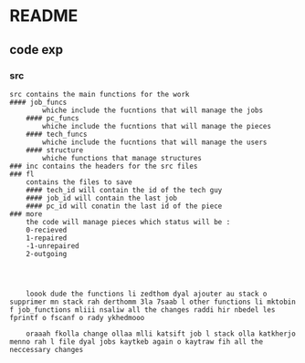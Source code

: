 # README
## code exp

### src
	src contains the main functions for the work
	#### job_funcs
	        whiche include the fucntions that will manage the jobs
	    #### pc_funcs
	        whiche include the fucntions that will manage the pieces
	    #### tech_funcs
	        whiche include the fucntions that will manage the users
	    #### structure
	        whiche functions that manage structures
	### inc contains the headers for the src files
	### fl
	    contains the files to save
	    #### tech_id will contain the id of the tech guy
	    #### job_id will contain the last job
	    #### pc_id will conatin the last id of the piece
	### more
	    the code will manage pieces which status will be :
	    0-recieved
        1-repaired
	    -1-unrepaired
	    2-outgoing
        
        
        
        
        loook dude the functions li zedthom dyal ajouter au stack o supprimer mn stack rah derthomm 3la 7saab l other functions li mktobin f job_functions mliii nsaliw all the changes raddi hir nbedel les fprintf o fscanf o rady ykhedmooo
        
        oraaah fkolla change ollaa mlli katsift job l stack olla katkherjo menno rah l file dyal jobs kaytkeb again o kaytraw fih all the neccessary changes 
        
        
